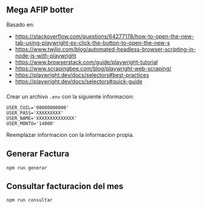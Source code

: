 ## Mega AFIP botter

Basado en:

* https://stackoverflow.com/questions/64277178/how-to-open-the-new-tab-using-playwright-ex-click-the-button-to-open-the-new-s
* https://www.twilio.com/blog/automated-headless-browser-scripting-in-node-js-with-playwright
* https://www.browserstack.com/guide/playwright-tutorial
* https://www.scrapingbee.com/blog/playwright-web-scraping/
* https://playwright.dev/docs/selectors#best-practices
* https://playwright.dev/docs/selectors#quick-guide

###

Crear un archivo `.env` con la siguiente informacion:

```
USER_CUIL='00000000000'
USER_PASS='XXXXXXXXX'
USER_NAME='XXXXXXXXXXXXXX'
USER_MONTO='14000'
```

Reemplazar informacion con la informacion propia.


## Generar Factura

```
npm run generar
```

## Consultar facturacion del mes

```
npm run consultar
```
